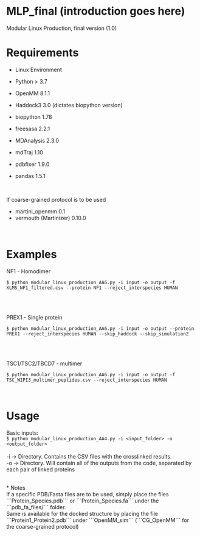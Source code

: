 # MLP_final (introduction goes here)
Modular Linux Production, final version (1.0)
<br/>

# Requirements
* Linux Environment

* Python > 3.7<br/>
* OpenMM 8.1.1<br/>
* Haddock3 3.0 (dictates biopython version)<br/>
* biopython 1.78<br/>
* freesasa 2.2.1<br/>
* MDAnalysis 2.3.0<br/>
* mdTraj 1.10<br/>
* pdbfixer 1.9.0<br/>
* pandas 1.5.1<br/>
<br/>

If coarse-grained protocol is to be used<br/>
* martini_openmm 0.1<br/>
* vermouth (Martinizer) 0.10.0<br/>
<br/>

# Examples
NF1 - Homodimer <br/>
```
$ python modular_linux_production_AA6.py -i input -o output -f XLMS_NF1_filtered.csv --protein NF1 --reject_interspecies HUMAN
```
<br/>

<br/>PREX1 - Single protein<br/>
```
$ python modular_linux_production_AA6.py -i input -o output --protein PREX1 --reject_interspecies HUMAN --skip_haddock --skip_simulation2
```
<br/>

<br/>TSC1/TSC2/TBCD7 - multimer <br/>
```
$ python modular_linux_production_AA6.py -i input -o output -f TSC_WIPI3_multimer_peptides.csv --reject_interspecies HUMAN 
```
<br/>

# Usage
Basic inputs: <br/>
```$ python modular_linux_production_AA4.py -i <input_folder> -o <output_folder>```<br/><br/>
-i -> Directory. Contains the CSV files with the crosslinked results.<br/>
-o -> Directory. Will contain all of the outputs from the code, separated by each pair of linked proteins<br/>

<br/>
* Notes<br/>
If a specific PDB/Fasta files are to be used, simply place the files ```Protein_Species.pdb``` or ```Protein_Species.fa``` under the ```pdb_fa_files/``` folder.<br/>
Same is available for the docked structure by placing the file ```Protein1_Protein2.pdb``` under ```OpenMM_sim``` (```CG_OpenMM``` for the coarse-grained protocol) <br/>
